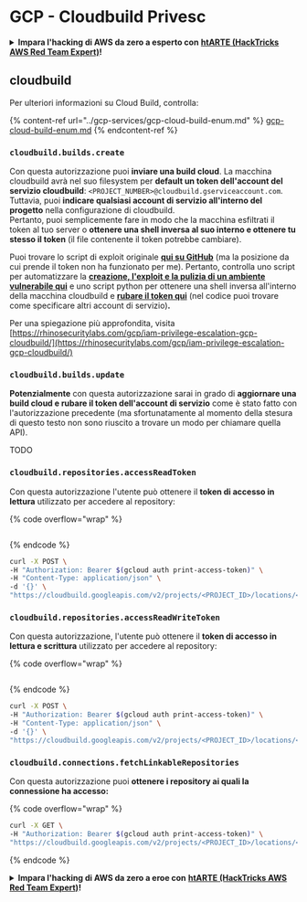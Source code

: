 # GCP - Cloudbuild Privesc

<details>

<summary><strong>Impara l'hacking di AWS da zero a esperto con</strong> <a href="https://training.hacktricks.xyz/courses/arte"><strong>htARTE (HackTricks AWS Red Team Expert)</strong></a><strong>!</strong></summary>

Altri modi per supportare HackTricks:

* Se vuoi vedere la tua **azienda pubblicizzata su HackTricks** o **scaricare HackTricks in PDF** Controlla i [**PACCHETTI DI ABBONAMENTO**](https://github.com/sponsors/carlospolop)!
* Ottieni il [**merchandising ufficiale di PEASS & HackTricks**](https://peass.creator-spring.com)
* Scopri [**The PEASS Family**](https://opensea.io/collection/the-peass-family), la nostra collezione di [**NFT esclusivi**](https://opensea.io/collection/the-peass-family)
* **Unisciti al** 💬 [**gruppo Discord**](https://discord.gg/hRep4RUj7f) o al [**gruppo Telegram**](https://t.me/peass) o **seguici** su **Twitter** 🐦 [**@hacktricks\_live**](https://twitter.com/hacktricks\_live)**.**
* **Condividi i tuoi trucchi di hacking inviando PR a** [**HackTricks**](https://github.com/carlospolop/hacktricks) e [**HackTricks Cloud**](https://github.com/carlospolop/hacktricks-cloud) github repos.

</details>

## cloudbuild

Per ulteriori informazioni su Cloud Build, controlla:

{% content-ref url="../gcp-services/gcp-cloud-build-enum.md" %}
[gcp-cloud-build-enum.md](../gcp-services/gcp-cloud-build-enum.md)
{% endcontent-ref %}

### `cloudbuild.builds.create`

Con questa autorizzazione puoi **inviare una build cloud**. La macchina cloudbuild avrà nel suo filesystem per **default un token dell'account del servizio cloudbuild**: `<PROJECT_NUMBER>@cloudbuild.gserviceaccount.com`. Tuttavia, puoi **indicare qualsiasi account di servizio all'interno del progetto** nella configurazione di cloudbuild.\
Pertanto, puoi semplicemente fare in modo che la macchina esfiltrati il token al tuo server o **ottenere una shell inversa al suo interno e ottenere tu stesso il token** (il file contenente il token potrebbe cambiare).

Puoi trovare lo script di exploit originale [**qui su GitHub**](https://github.com/RhinoSecurityLabs/GCP-IAM-Privilege-Escalation/blob/master/ExploitScripts/cloudbuild.builds.create.py) (ma la posizione da cui prende il token non ha funzionato per me). Pertanto, controlla uno script per automatizzare la [**creazione, l'exploit e la pulizia di un ambiente vulnerabile qui**](https://github.com/carlospolop/gcp\_privesc\_scripts/blob/main/tests/f-cloudbuild.builds.create.sh) e uno script python per ottenere una shell inversa all'interno della macchina cloudbuild e [**rubare il token qui**](https://github.com/carlospolop/gcp\_privesc\_scripts/blob/main/tests/f-cloudbuild.builds.create.py) (nel codice puoi trovare come specificare altri account di servizio)**.**

Per una spiegazione più approfondita, visita [https://rhinosecuritylabs.com/gcp/iam-privilege-escalation-gcp-cloudbuild/](https://rhinosecuritylabs.com/gcp/iam-privilege-escalation-gcp-cloudbuild/)

### `cloudbuild.builds.update`

**Potenzialmente** con questa autorizzazione sarai in grado di **aggiornare una build cloud e rubare il token dell'account di servizio** come è stato fatto con l'autorizzazione precedente (ma sfortunatamente al momento della stesura di questo testo non sono riuscito a trovare un modo per chiamare quella API).

TODO

### `cloudbuild.repositories.accessReadToken`

Con questa autorizzazione l'utente può ottenere il **token di accesso in lettura** utilizzato per accedere al repository:

{% code overflow="wrap" %}
```
```
{% endcode %}

```bash
curl -X POST \
-H "Authorization: Bearer $(gcloud auth print-access-token)" \
-H "Content-Type: application/json" \
-d '{}' \
"https://cloudbuild.googleapis.com/v2/projects/<PROJECT_ID>/locations/<LOCATION>/connections/<CONN_ID>/repositories/<repo-id>:accessReadToken"
```

### `cloudbuild.repositories.accessReadWriteToken`

Con questa autorizzazione, l'utente può ottenere il **token di accesso in lettura e scrittura** utilizzato per accedere al repository:

{% code overflow="wrap" %}
```
```
{% endcode %}

```bash
curl -X POST \
-H "Authorization: Bearer $(gcloud auth print-access-token)" \
-H "Content-Type: application/json" \
-d '{}' \
"https://cloudbuild.googleapis.com/v2/projects/<PROJECT_ID>/locations/<LOCATION>/connections/<CONN_ID>/repositories/<repo-id>:accessReadWriteToken"
```

### `cloudbuild.connections.fetchLinkableRepositories`

Con questa autorizzazione puoi **ottenere i repository ai quali la connessione ha accesso:**

{% code overflow="wrap" %}
```bash
curl -X GET \
-H "Authorization: Bearer $(gcloud auth print-access-token)" \
"https://cloudbuild.googleapis.com/v2/projects/<PROJECT_ID>/locations/<LOCATION>/connections/<CONN_ID>:fetchLinkableRepositories"
```
{% endcode %}

<details>

<summary><strong>Impara l'hacking di AWS da zero a eroe con</strong> <a href="https://training.hacktricks.xyz/courses/arte"><strong>htARTE (HackTricks AWS Red Team Expert)</strong></a><strong>!</strong></summary>

Altri modi per supportare HackTricks:

* Se vuoi vedere la tua **azienda pubblicizzata su HackTricks** o **scaricare HackTricks in PDF** Controlla i [**PIANI DI ABBONAMENTO**](https://github.com/sponsors/carlospolop)!
* Ottieni il [**merchandising ufficiale di PEASS & HackTricks**](https://peass.creator-spring.com)
* Scopri [**The PEASS Family**](https://opensea.io/collection/the-peass-family), la nostra collezione di esclusive [**NFT**](https://opensea.io/collection/the-peass-family)
* **Unisciti al** 💬 [**gruppo Discord**](https://discord.gg/hRep4RUj7f) o al [**gruppo telegram**](https://t.me/peass) o **seguici** su **Twitter** 🐦 [**@hacktricks\_live**](https://twitter.com/hacktricks\_live)**.**
* **Condividi i tuoi trucchi di hacking inviando PR ai** [**HackTricks**](https://github.com/carlospolop/hacktricks) e [**HackTricks Cloud**](https://github.com/carlospolop/hacktricks-cloud) repos di github.

</details>
